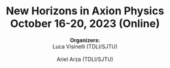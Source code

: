 <h1 align="center">New Horizons in Axion Physics <br>October 16-20, 2023 (Online)</br></h1>
<p align="center"><B>Organizers:</B><br>Luca Visinelli (TDLI/SJTU)</br><br>Ariel Arza (TDLI/SJTU)</br></p>
